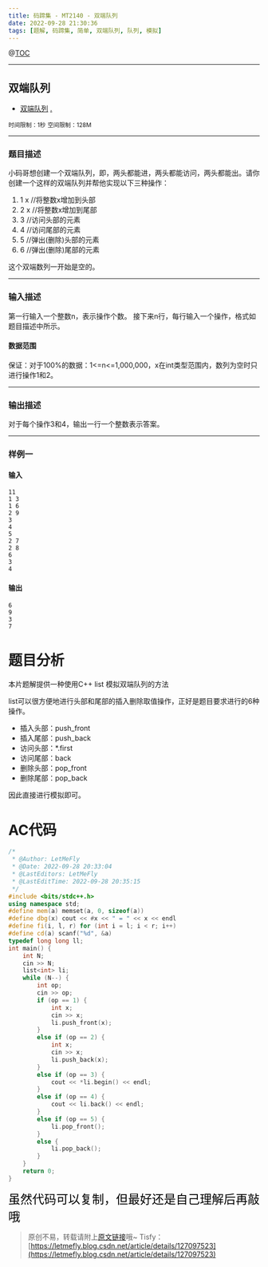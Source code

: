 ```yaml
---
title: 码蹄集 - MT2140 - 双端队列
date: 2022-09-28 21:30:36
tags: [题解, 码蹄集, 简单, 双端队列, 队列, 模拟]
---
```


@[TOC](传送门)


---


## 双端队列

+ <a href="https://matiji.net/exam/brushquestion/140/3181/1DC60EA6DF83A333301CFFE1407FBA59"> 双端队列</a> <a href="https://matiji.net/exam/dohomework/1956/3">.</a>

<small>时间限制：1秒</small>
<small>空间限制：128M</small>



---



### 题目描述

小码哥想创建一个双端队列，即，两头都能进，两头都能访问，两头都能出。请你创建一个这样的双端队列并帮他实现以下三种操作：

1. 1 x  //将整数x增加到头部
1. 2 x  //将整数x增加到尾部
1. 3    //访问头部的元素
1. 4    //访问尾部的元素
1. 5    //弹出(删除)头部的元素
1. 6    //弹出(删除)尾部的元素

这个双端数列一开始是空的。

---

### 输入描述

第一行输入一个整数n，表示操作个数。
接下来n行，每行输入一个操作，格式如题目描述中所示。

#### 数据范围

保证：对于100%的数据：1<=n<=1,000,000，x在int类型范围内，数列为空时只进行操作1和2。



---


### 输出描述



对于每个操作3和4，输出一行一个整数表示答案。



---


### 样例一

#### 输入

```
11
1 3
1 6
2 9
3
4
5
2 7
2 8
6
3
4
```

#### 输出

```
6
9
3
7
```




# 题目分析

本片题解提供一种使用C++ list 模拟双端队列的方法

list可以很方便地进行头部和尾部的插入删除取值操作，正好是题目要求进行的6种操作。

+ 插入头部：push_front
+ 插入尾部：push_back
+ 访问头部：*.first
+ 访问尾部：back
+ 删除头部：pop_front
+ 删除尾部：pop_back

因此直接进行模拟即可。

# AC代码

```cpp
/*
 * @Author: LetMeFly
 * @Date: 2022-09-28 20:33:04
 * @LastEditors: LetMeFly
 * @LastEditTime: 2022-09-28 20:35:15
 */
#include <bits/stdc++.h>
using namespace std;
#define mem(a) memset(a, 0, sizeof(a))
#define dbg(x) cout << #x << " = " << x << endl
#define fi(i, l, r) for (int i = l; i < r; i++)
#define cd(a) scanf("%d", &a)
typedef long long ll;
int main() {
    int N;
    cin >> N;
    list<int> li;
    while (N--) {
        int op;
        cin >> op;
        if (op == 1) {
            int x;
            cin >> x;
            li.push_front(x);
        }
        else if (op == 2) {
            int x;
            cin >> x;
            li.push_back(x);
        }
        else if (op == 3) {
            cout << *li.begin() << endl;
        }
        else if (op == 4) {
            cout << li.back() << endl;
        }
        else if (op == 5) {
            li.pop_front();
        }
        else {
            li.pop_back();
        }
    }
    return 0;
}
```

<font color="black" face="楷体" size="5px">虽然代码可以复制，但最好还是自己理解后再敲哦</font>

<!-- <font color="black" face="楷体" size="5px">每周提前更新菁英班周赛题解，点关注，不迷路</font> -->

>原创不易，转载请附上[原文链接](https://leetcode.letmefly.xyz/2022/09/28/MaTiJi%20-%20MT2140%20-%20%E5%8F%8C%E7%AB%AF%E9%98%9F%E5%88%97/)哦~
>Tisfy：[https://letmefly.blog.csdn.net/article/details/127097523](https://letmefly.blog.csdn.net/article/details/127097523)